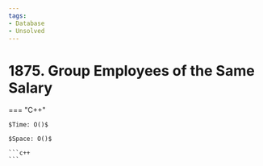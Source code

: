 ```yaml
---
tags:
- Database
- Unsolved
---
```



# 1875. Group Employees of the Same Salary

=== "C++"

    $Time: O()$

    $Space: O()$

    ```c++
    ```